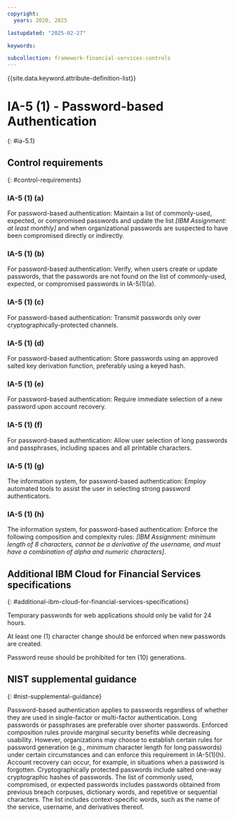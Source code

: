 ```yaml
---
copyright:
  years: 2020, 2025

lastupdated: "2025-02-27"

keywords:

subcollection: framework-financial-services-controls
---
```


{{site.data.keyword.attribute-definition-list}}

# IA-5 (1) -  Password-based Authentication
{: #ia-5.1}

## Control requirements
{: #control-requirements}



### IA-5 (1) (a)


For password-based authentication:
Maintain a list of commonly-used, expected, or compromised passwords and update the list _[IBM Assignment: at least monthly]_ and when organizational passwords are suspected to have been compromised directly or indirectly.


### IA-5 (1) (b)


For password-based authentication:
Verify, when users create or update passwords, that the passwords are not found on the list of commonly-used, expected, or compromised passwords in IA-5(1)(a).


### IA-5 (1) (c)


For password-based authentication:
Transmit passwords only over cryptographically-protected channels.


### IA-5 (1) (d)


For password-based authentication:
Store passwords using an approved salted key derivation function, preferably using a keyed hash.


### IA-5 (1) (e)


For password-based authentication:
Require immediate selection of a new password upon account recovery.


### IA-5 (1) (f)


For password-based authentication:
Allow user selection of long passwords and passphrases, including spaces and all printable characters.


### IA-5 (1) (g)


The information system, for password-based authentication:
Employ automated tools to assist the user in selecting strong password authenticators.


### IA-5 (1) (h)


The information system, for password-based authentication:
Enforce the following composition and complexity rules: _[IBM Assignment: minimum length of 8 characters, cannot be a derivative of the username, and must have a combination of alpha and numeric characters]_.






## Additional IBM Cloud for Financial Services specifications
{: #additional-ibm-cloud-for-financial-services-specifications}

Temporary passwords for web applications should only be valid for 24 hours. 

At least one (1) character change should be enforced when new passwords are created. 

Password reuse should be prohibited for ten (10) generations.







## NIST supplemental guidance
{: #nist-supplemental-guidance}

Password-based authentication applies to passwords regardless of whether they are used in single-factor or multi-factor authentication. Long passwords or passphrases are preferable over shorter passwords. Enforced composition rules provide marginal security benefits while decreasing usability. However, organizations may choose to establish certain rules for password generation (e.g., minimum character length for long passwords) under certain circumstances and can enforce this requirement in IA-5(1)(h). Account recovery can occur, for example, in situations when a password is forgotten. Cryptographically protected passwords include salted one-way cryptographic hashes of passwords. The list of commonly used, compromised, or expected passwords includes passwords obtained from previous breach corpuses, dictionary words, and repetitive or sequential characters. The list includes context-specific words, such as the name of the service, username, and derivatives thereof.
